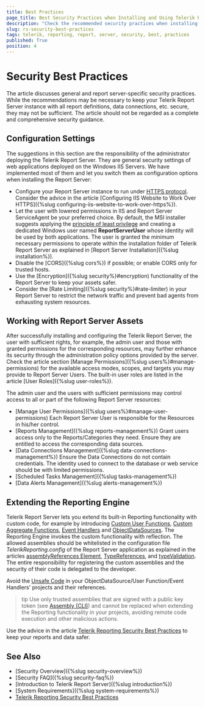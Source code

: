 ```yaml
---
title: Best Practices
page_title: Best Security Practices when Installing and Using Telerik Report Server
description: "Check the recommended security practices when installing the Telerik Report Server and working with its reports, users, and services."
slug: rs-security-best-practices
tags: telerik, reporting, report, server, security, best, practices
published: True
position: 4
---
```


# Security Best Practices

The article discusses general and report server-specific security practices. While the recommendations may be necessary to keep your Telerik Report Server instance with all report definitions, data connections, etc. secure, they may not be sufficient. The article should not be regarded as a complete and comprehensive security guidance.

## Configuration Settings

The suggestions in this section are the responsibility of the administrator deploying the Telerik Report Server. They are general security settings of web applications deployed on the Windows IIS Servers. We have implemented most of them and let you switch them as configuration options when installing the Report Server:

* Configure your Report Server instance to run under [HTTPS protocol](https://developer.mozilla.org/en-US/docs/Glossary/HTTPS). Consider the advice in the article [Configuring IIS Website to Work Over HTTPS]({%slug configuring-iis-website-to-work-over-https%}).
* Let the user with lowered permissions in IIS and Report Server ServiceAgent be your preferred choice. By default, the MSI installer suggests applying the [principle of least privilege](https://learn.microsoft.com/en-us/entra/identity-platform/secure-least-privileged-access) and creating a dedicated Windows user named __ReportServerUser__ whose identity will be used by both applications. The user is granted the minimum necessary permissions to operate within the installation folder of Telerik Report Server as explained in [Report Server Installation]({%slug installation%}). 
* Disable the [CORS]({%slug cors%}) if possible; or enable CORS only for trusted hosts.
* Use the [Encryption]({%slug security%}#encryption) functionality of the Report Server to keep your assets safer.
* Consider the [Rate Limiting]({%slug security%}#rate-limiter) in your Report Server to restrict the network traffic and prevent bad agents from exhausting system resources.

## Working with Report Server Assets

After successfully installing and configuring the Telerik Report Server, the user with sufficient rights, for example, the admin user and those with granted permissions for the corresponding resources, may further enhance its security through the administration policy options provided by the server. Check the article section [Manage Permissions]({%slug users%}#manage-permissions) for the available access modes, scopes, and targets you may provide to Report Server Users. The built-in user roles are listed in the article [User Roles]({%slug user-roles%}).

The admin user and the users with sufficient permissions may control access to all or part of the following Report Server resources:

* [Manage User Permissions]({%slug users%}#manage-user-permissions)
  Each Report Server User is responsible for the Resources in his/her control. 
* [Reports Management]({%slug reports-management%})
  Grant users access only to the Reports/Categories they need. Ensure they are entitled to access the corresponding data sources.
* [Data Connections Management]({%slug data-connections-management%})
  Ensure the Data Connections do not contain credentials. The identity used to connect to the database or web service should be with limited permissions.
* [Scheduled Tasks Management]({%slug tasks-management%})
* [Data Alerts Management]({%slug alerts-management%})

## Extending the Reporting Engine

Telerik Report Server lets you extend its built-in Reporting functionality with custom code, for example by introducing [Custom User Functions](https://docs.telerik.com/reporting/designing-reports/connecting-to-data/expressions/extending-expressions/user-functions), [Custom Aggregate Functions](https://docs.telerik.com/reporting/designing-reports/connecting-to-data/expressions/extending-expressions/user-aggregate-functions), [Event Handlers](https://docs.telerik.com/reporting/designing-reports/report-designer-tools/desktop-designers/standalone-report-designer/using-event-handlers-in-srd#add-event-handlers-to-reports-created-with-the-standalone-report-designer) and [ObjectDataSources](https://docs.telerik.com/reporting/designing-reports/connecting-to-data/data-source-components/objectdatasource-component/overview). The Reporting Engine invokes the custom functionality with reflection. The allowed assemblies should be whitelisted in the configuration file _TelerikReporting.config_ of the Report Server application as explained in the articles [assemblyReferences Element](https://docs.telerik.com/reporting/doc-output/configure-the-report-engine/assemblyreferences-element), [TypeReferences](https://docs.telerik.com/reporting/doc-output/configure-the-report-engine/typereferences-element), and [typeValidation](https://docs.telerik.com/reporting/doc-output/configure-the-report-engine/typevalidation-element). The entire responsibility for registering the custom assemblies and the security of their code is delegated to the developer.

Avoid the [Unsafe Code](https://learn.microsoft.com/en-us/dotnet/csharp/language-reference/language-specification/unsafe-code) in your ObjectDataSource/User Function/Event Handlers' projects and their references.

>tip Use only trusted assemblies that are signed with a public key token (see [Assembly (CLI)](https://en.wikipedia.org/wiki/Assembly_(CLI))) and cannot be replaced when extending the Reporting functionality in your projects, avoiding remote code execution and other malicious actions.

Use the advice in the article [Telerik Reporting Security Best Practices](https://docs.telerik.com/reporting/security/security-best-practices) to keep your reports and data safer.

## See Also

* [Security Overview]({%slug security-overview%})
* [Security FAQ]({%slug security-faq%})
* [Introduction to Telerik Report Server]({%slug introduction%})
* [System Requirements]({%slug system-requirements%})
* [Telerik Reporting Security Best Practices](https://docs.telerik.com/reporting/security/security-best-practices)
